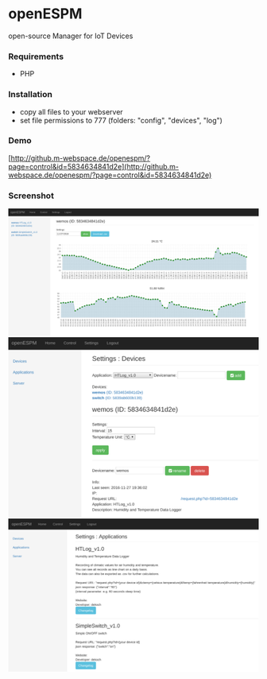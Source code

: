 # openESPM
open-source Manager for IoT Devices

### Requirements
* PHP

### Installation
* copy all files to your webserver
* set file permissions to 777 (folders: "config", "devices", "log")

### Demo
[http://github.m-webspace.de/openespm/?page=control&id=5834634841d2e](http://github.m-webspace.de/openespm/?page=control&id=5834634841d2e)

### Screenshot
![](https://raw.githubusercontent.com/dekoch/openESPM/wiki/img/openESPM_control_HTLog.png)
![](https://raw.githubusercontent.com/dekoch/openESPM/wiki/img/openESPM_settings_devices.png)
![](https://raw.githubusercontent.com/dekoch/openESPM/wiki/img/openESPM_settings_applications.png)
